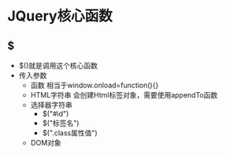 # JQuery核心函数

## $
+ $()就是调用这个核心函数
+ 传入参数
  + 函数 相当于window.onload=function(){}
  + HTML字符串 会创建Html标签对象，需要使用appendTo函数
  + 选择器字符串 
    + $("#id")
    + $("标签名")
    + $(".class属性值")
  + DOM对象